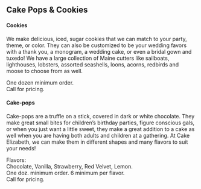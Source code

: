 ## Cake Pops & Cookies

#### Cookies
We make delicious, iced, sugar cookies that we can match to your party, theme, or color. They can also be
customized to be your wedding favors with a thank you, a monogram, a wedding cake, or even a bridal gown
and tuxedo! We have a large collection of Maine cutters like sailboats, lighthouses, lobsters, assorted
seashells, loons, acorns, redbirds and moose to choose from as well.

One dozen minimum order.\
Call for pricing.

#### Cake-pops
Cake-pops are a truffle on a stick, covered in dark or white chocolate. They make great small bites for
children’s birthday parties, figure conscious gals, or when you just want a little sweet, they make a great
addition to a cake as well when you are having both adults and children at a gathering. At Cake Elizabeth, we
can make them in different shapes and many flavors to suit your needs!

Flavors:\
Chocolate, Vanilla, Strawberry, Red Velvet, Lemon.\
One doz. minimum order. 6 minimum per flavor.\
Call for pricing.
